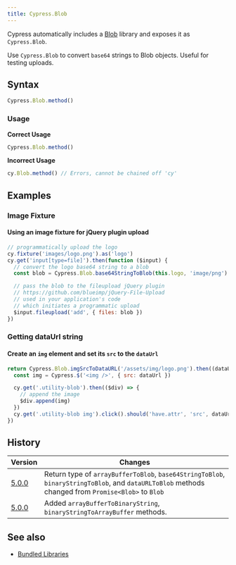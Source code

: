 ```yaml
---
title: Cypress.Blob
---
```


Cypress automatically includes a
[Blob](https://github.com/nolanlawson/blob-util) library and exposes it as
`Cypress.Blob`.

Use `Cypress.Blob` to convert `base64` strings to Blob objects. Useful for
testing uploads.

## Syntax

```javascript
Cypress.Blob.method()
```

### Usage

**<Icon name="check-circle" color="green"></Icon> Correct Usage**

```javascript
Cypress.Blob.method()
```

**<Icon name="exclamation-triangle" color="red"></Icon> Incorrect Usage**

```javascript
cy.Blob.method() // Errors, cannot be chained off 'cy'
```

## Examples

### Image Fixture

#### Using an image fixture for jQuery plugin upload

```javascript
// programmatically upload the logo
cy.fixture('images/logo.png').as('logo')
cy.get('input[type=file]').then(function ($input) {
  // convert the logo base64 string to a blob
  const blob = Cypress.Blob.base64StringToBlob(this.logo, 'image/png')

  // pass the blob to the fileupload jQuery plugin
  // https://github.com/blueimp/jQuery-File-Upload
  // used in your application's code
  // which initiates a programmatic upload
  $input.fileupload('add', { files: blob })
})
```

### Getting dataUrl string

#### Create an `img` element and set its `src` to the `dataUrl`

```javascript
return Cypress.Blob.imgSrcToDataURL('/assets/img/logo.png').then((dataUrl) => {
  const img = Cypress.$('<img />', { src: dataUrl })

  cy.get('.utility-blob').then(($div) => {
    // append the image
    $div.append(img)
  })
  cy.get('.utility-blob img').click().should('have.attr', 'src', dataUrl)
})
```

## History

| Version                               | Changes                                                                                                                                            |
| ------------------------------------- | -------------------------------------------------------------------------------------------------------------------------------------------------- |
| [5.0.0](/guides/references/changelog) | Return type of `arrayBufferToBlob`, `base64StringToBlob`, `binaryStringToBlob`, and `dataURLToBlob` methods changed from `Promise<Blob>` to `Blob` |
| [5.0.0](/guides/references/changelog) | Added `arrayBufferToBinaryString`, `binaryStringToArrayBuffer` methods.                                                                            |

## See also

- [Bundled Libraries](/guides/references/bundled-libraries)
